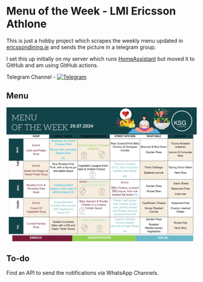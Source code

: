 # Menu of the Week - LMI Ericsson Athlone

This is just a hobby project which scrapes the weekly menu updated in [ericssondining.ie](https://www.ericssondining.ie/post/weekly-daily-menu-week-beginning-12-02-2024) and sends the picture in a telegram group.

I set this up initially on my server which runs [HomeAssistant](https://github.com/n00bcodr/homeassistant/) but moved it to GitHub and am using GitHub actions.



Telegram Channel - [![Telegram](https://img.shields.io/badge/Telegram-%231DA1F2.svg?style=for-the-badge&logo=Telegram&logoColor=white)](https://t.me/lmi_weekly_menu)



## Menu

![Menu](https://github.com/n00bcodr/LMI-Weekly-Menu/blob/main/weekly_menu.jpg?raw=true)


## To-do
Find an API to send the notifications via WhatsApp Channels.
